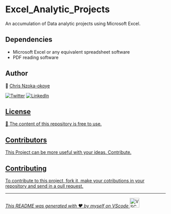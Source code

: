 # <!--Title-->Excel_Analytic_Projects

<!--## Description-->An accumulation of Data analytic projects using Microsoft Excel.

## Dependencies

- Microsoft Excel or any equivalent spreadsheet software
- PDF reading software

## Author

👤 [Chris Nzoka-okoye](https://linkedin.com/in/chris-nzoka-okoye)

<a href="https://twitter.com/chrisnzoka" target="_blank"><img alt="Twitter" src="https://img.shields.io/badge/twitter-%231DA1F2.svg?&style=flat&logo=twitter&logoColor=white" /></a>
<a href="https://www.linkedin.com/in/chris-nzoka-okoye/" target="_blank"><img alt="LinkedIn" src="https://img.shields.io/badge/linkedin-%230077B5.svg?&style=flat&logo=linkedin&logoColor=white" />

## License

📝 The content of this repository is free to use.

## Contributors

This Project can be more useful with your ideas. Contribute.

## Contributing

To contribute to this project, fork it, make your cotributions in your repository and send in a oull request.

---

_This README was generated with ❤️ by myself on VScode_ <img src="https://cdn.worldvectorlogo.com/logos/visual-studio-code-1.svg" alt="VSCode Logo" width="30" height="30"/>
